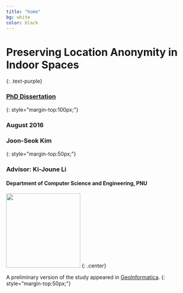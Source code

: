 ```yaml
---
title: "home"
bg: white
color: black
---
```


# **Preserving Location Anonymity in Indoor Spaces**
{: .text-purple}



### [PhD Dissertation](http://www.dcollection.net/handler/pusan/000000115789)
{: style="margin-top:100px;"}


### August 2016


### Joon-Seok Kim
{: style="margin-top:50px;"}

### Advisor: Ki-Joune Li

#### Department of Computer Science and Engineering, PNU

[<img width="200" src="{{site.url}}img/pnu_signature.gif">](http://pusan.ac.kr/)
{: .center}

A preliminary version of the study appeared in [GeoInformatica](http://link.springer.com/article/10.1007%2Fs10707-015-0241-y).
{: style="margin-top:50px;"}

